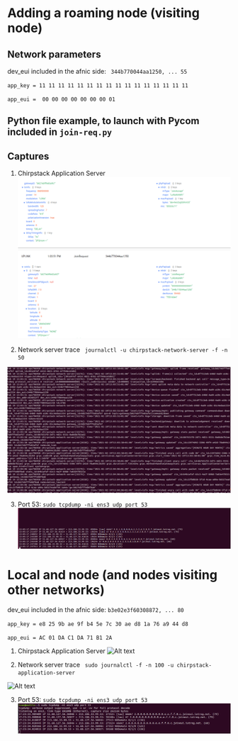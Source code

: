 # Adding a roaming node (visiting node)

## Network parameters 

dev_eui included in the afnic side:  ` 344b770044aa1250, ... 55`

` app_key = 11 11 11 11 11 11 11 11 11 11 11 11 11 11 11 11 `

` app_eui =  00 00 00 00 00 00 00 01 ` 

## Python file example, to launch with Pycom included in ` join-req.py `

## Captures 

1. Chirpstack Application Server ![Alt text](/images/chirp.png?raw=true "JR")

2. Network server trace ` journalctl -u chirpstack-network-server -f -n 50` 

![Alt text](/images/NS_log.png?raw=true "JR")

3. Port 53: ` sudo tcpdump -ni ens3 udp port 53 ` ![Alt text](/images/port_53.png?raw=true "JR") 

# Local and node (and nodes visiting other networks)

dev_eui included in the afnic side:  `b3e02e3f60308872, ... 80`

` app_key = e8 25 9b ae 9f b4 5e 7c 30 ae d8 1a 76 a9 44 d8 `

` app_eui = AC 01 DA C1 DA 71 B1 2A ` 

1. Chirpstack Application Server ![Alt text](/images/JR.png?raw=true "JR")

2. Network server trace ` sudo journalctl -f -n 100 -u chirpstack-application-server` 

![Alt text](/images/App_serverrue "JR")

3. Port 53: ` sudo tcpdump -ni ens3 udp port 53 ` ![Alt text](/images/port_53_home.png?raw=true "JR") 
